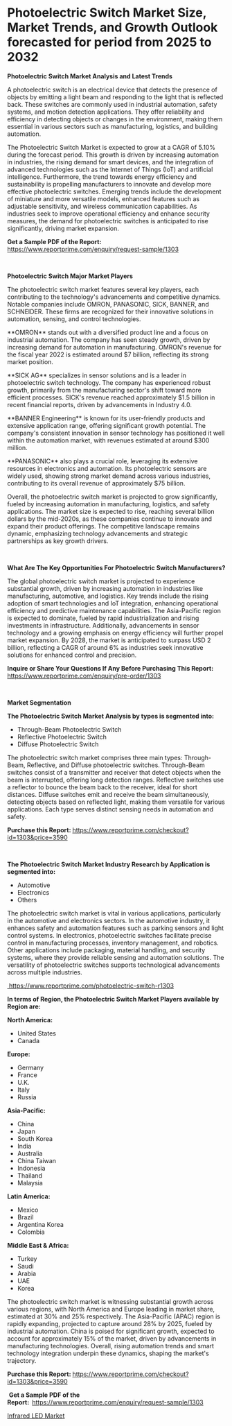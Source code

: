 <p><h1>Photoelectric Switch Market Size, Market Trends, and Growth Outlook forecasted for period from 2025 to 2032</h1></p><p><strong>Photoelectric Switch Market Analysis and Latest Trends</strong></p>
<p><p>A photoelectric switch is an electrical device that detects the presence of objects by emitting a light beam and responding to the light that is reflected back. These switches are commonly used in industrial automation, safety systems, and motion detection applications. They offer reliability and efficiency in detecting objects or changes in the environment, making them essential in various sectors such as manufacturing, logistics, and building automation.</p><p>The Photoelectric Switch Market is expected to grow at a CAGR of 5.10% during the forecast period. This growth is driven by increasing automation in industries, the rising demand for smart devices, and the integration of advanced technologies such as the Internet of Things (IoT) and artificial intelligence. Furthermore, the trend towards energy efficiency and sustainability is propelling manufacturers to innovate and develop more effective photoelectric switches. Emerging trends include the development of miniature and more versatile models, enhanced features such as adjustable sensitivity, and wireless communication capabilities. As industries seek to improve operational efficiency and enhance security measures, the demand for photoelectric switches is anticipated to rise significantly, driving market expansion.</p></p>
<p><strong>Get a Sample PDF of the Report:&nbsp;</strong> <a href="https://www.reportprime.com/enquiry/request-sample/1303?utm_campaign=3327&utm_medium=2&utm_source=Github&utm_content=ia&utm_term=18032025&utm_id=photoelectric-switch">https://www.reportprime.com/enquiry/request-sample/1303</a></p>
<p>&nbsp;</p>
<p><strong>Photoelectric Switch Major Market Players</strong></p>
<p><p>The photoelectric switch market features several key players, each contributing to the technology's advancements and competitive dynamics. Notable companies include OMRON, PANASONIC, SICK, BANNER, and SCHNEIDER. These firms are recognized for their innovative solutions in automation, sensing, and control technologies.</p><p>**OMRON** stands out with a diversified product line and a focus on industrial automation. The company has seen steady growth, driven by increasing demand for automation in manufacturing. OMRON's revenue for the fiscal year 2022 is estimated around $7 billion, reflecting its strong market position.</p><p>**SICK AG** specializes in sensor solutions and is a leader in photoelectric switch technology. The company has experienced robust growth, primarily from the manufacturing sector's shift toward more efficient processes. SICK's revenue reached approximately $1.5 billion in recent financial reports, driven by advancements in Industry 4.0.</p><p>**BANNER Engineering** is known for its user-friendly products and extensive application range, offering significant growth potential. The company's consistent innovation in sensor technology has positioned it well within the automation market, with revenues estimated at around $300 million.</p><p>**PANASONIC** also plays a crucial role, leveraging its extensive resources in electronics and automation. Its photoelectric sensors are widely used, showing strong market demand across various industries, contributing to its overall revenue of approximately $75 billion.</p><p>Overall, the photoelectric switch market is projected to grow significantly, fueled by increasing automation in manufacturing, logistics, and safety applications. The market size is expected to rise, reaching several billion dollars by the mid-2020s, as these companies continue to innovate and expand their product offerings. The competitive landscape remains dynamic, emphasizing technology advancements and strategic partnerships as key growth drivers.</p></p>
<p>&nbsp;</p>
<p><strong>What Are The Key Opportunities For Photoelectric Switch Manufacturers?</strong></p>
<p><p>The global photoelectric switch market is projected to experience substantial growth, driven by increasing automation in industries like manufacturing, automotive, and logistics. Key trends include the rising adoption of smart technologies and IoT integration, enhancing operational efficiency and predictive maintenance capabilities. The Asia-Pacific region is expected to dominate, fueled by rapid industrialization and rising investments in infrastructure. Additionally, advancements in sensor technology and a growing emphasis on energy efficiency will further propel market expansion. By 2028, the market is anticipated to surpass USD 2 billion, reflecting a CAGR of around 6% as industries seek innovative solutions for enhanced control and precision.</p></p>
<p><strong>Inquire or Share Your Questions If Any Before Purchasing This Report:</strong> <a href="https://www.reportprime.com/enquiry/pre-order/1303?utm_campaign=3327&utm_medium=2&utm_source=Github&utm_content=ia&utm_term=18032025&utm_id=photoelectric-switch">https://www.reportprime.com/enquiry/pre-order/1303</a></p>
<p>&nbsp;</p>
<p><strong>Market Segmentation</strong></p>
<p><strong>The Photoelectric Switch Market Analysis by types is segmented into:</strong></p>
<p><ul><li>Through-Beam Photoelectric Switch</li><li>Reflective Photoelectric Switch</li><li>Diffuse Photoelectric Switch</li></ul></p>
<p><p>The photoelectric switch market comprises three main types: Through-Beam, Reflective, and Diffuse photoelectric switches. Through-Beam switches consist of a transmitter and receiver that detect objects when the beam is interrupted, offering long detection ranges. Reflective switches use a reflector to bounce the beam back to the receiver, ideal for short distances. Diffuse switches emit and receive the beam simultaneously, detecting objects based on reflected light, making them versatile for various applications. Each type serves distinct sensing needs in automation and safety.</p></p>
<p><strong>Purchase this Report:&nbsp;</strong><a href="https://www.reportprime.com/checkout?id=1303&price=3590&utm_campaign=3327&utm_medium=2&utm_source=Github&utm_content=ia&utm_term=18032025&utm_id=photoelectric-switch">https://www.reportprime.com/checkout?id=1303&price=3590</a></p>
<p>&nbsp;</p>
<p><strong>The Photoelectric Switch Market Industry Research by Application is segmented into:</strong></p>
<p><ul><li>Automotive</li><li>Electronics</li><li>Others</li></ul></p>
<p><p>The photoelectric switch market is vital in various applications, particularly in the automotive and electronics sectors. In the automotive industry, it enhances safety and automation features such as parking sensors and light control systems. In electronics, photoelectric switches facilitate precise control in manufacturing processes, inventory management, and robotics. Other applications include packaging, material handling, and security systems, where they provide reliable sensing and automation solutions. The versatility of photoelectric switches supports technological advancements across multiple industries.</p></p>
<p><a href="https://www.reportprime.com/photoelectric-switch-r1303?utm_campaign=3327&utm_medium=2&utm_source=Github&utm_content=ia&utm_term=18032025&utm_id=photoelectric-switch">&nbsp;https://www.reportprime.com/photoelectric-switch-r1303</a></p>
<p><strong>In terms of Region, the Photoelectric Switch Market Players available by Region are:</strong></p>
<p>
    <p> <strong> North America: </strong>
        <ul>
            <li>United States</li>
            <li>Canada</li>
        </ul>
        </p> 
    <p> <strong> Europe: </strong>
        <ul>
            <li>Germany</li>
            <li>France</li>
            <li>U.K.</li>
            <li>Italy</li>
            <li>Russia</li>
        </ul>
        </p> 
    <p> <strong> Asia-Pacific: </strong>
        <ul>
            <li>China</li>
            <li>Japan</li>
            <li>South Korea</li>
            <li>India</li>
            <li>Australia</li>
            <li>China Taiwan</li>
            <li>Indonesia</li>
            <li>Thailand</li>
            <li>Malaysia</li>
        </ul>
        </p> 
    <p> <strong> Latin America: </strong>
        <ul>
            <li>Mexico</li>
            <li>Brazil</li>
            <li>Argentina Korea</li>
            <li>Colombia</li>
        </ul>
        </p> 
    <p> <strong> Middle East & Africa: </strong>
        <ul>
            <li>Turkey</li>
            <li>Saudi</li>
            <li>Arabia</li>
            <li>UAE</li>
            <li>Korea</li>
        </ul>
    </p>
    </p>
<p><p>The photoelectric switch market is witnessing substantial growth across various regions, with North America and Europe leading in market share, estimated at 30% and 25% respectively. The Asia-Pacific (APAC) region is rapidly expanding, projected to capture around 28% by 2025, fueled by industrial automation. China is poised for significant growth, expected to account for approximately 15% of the market, driven by advancements in manufacturing technologies. Overall, rising automation trends and smart technology integration underpin these dynamics, shaping the market's trajectory.</p></p>
<p><strong>Purchase this Report: </strong><a href="https://www.reportprime.com/checkout?id=1303&price=3590&utm_campaign=3327&utm_medium=2&utm_source=Github&utm_content=ia&utm_term=18032025&utm_id=photoelectric-switch">https://www.reportprime.com/checkout?id=1303&price=3590</a></p>
<p>&nbsp;<strong>Get a Sample PDF of the Report:&nbsp;&nbsp;</strong><a href="https://www.reportprime.com/enquiry/request-sample/1303?utm_campaign=3327&utm_medium=2&utm_source=Github&utm_content=ia&utm_term=18032025&utm_id=photoelectric-switch">https://www.reportprime.com/enquiry/request-sample/1303</a></p>
<p><strong></strong></p>
<p><p><a href="https://github.com/suleimannichelle7/Market-Research-Report-List-1/blob/main/infrared-led-market.md?utm_campaign=3327&utm_medium=2&utm_source=Github&utm_content=ia&utm_term=18032025&utm_id=photoelectric-switch">Infrared LED Market</a></p></p>